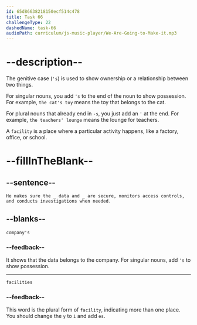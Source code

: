 ```yaml
---
id: 65d86638218150ecf514c478
title: Task 66
challengeType: 22
dashedName: task-66
audioPath: curriculum/js-music-player/We-Are-Going-to-Make-it.mp3
---
```


<!--
AUDIO REFERENCE:
Maria: He makes sure the company's data and facilities are secure, monitors access controls, and conducts investigations when needed.
-->

# --description--

The genitive case (`'s`) is used to show ownership or a relationship between two things.

For singular nouns, you add `'s` to the end of the noun to show possession. For example, `the cat's toy` means the toy that belongs to the cat.

For plural nouns that already end in `-s`, you just add an `'` at the end. For example, `the teachers' lounge` means the lounge for teachers.

A `facility` is a place where a particular activity happens, like a factory, office, or school.

# --fillInTheBlank--

## --sentence--

`He makes sure the _ data and _ are secure, monitors access controls, and conducts investigations when needed.`

## --blanks--

`company's`

### --feedback--

It shows that the data belongs to the company. For singular nouns, add `'s` to show possession.

---

`facilities`

### --feedback--

This word is the plural form of `facility`, indicating more than one place. You should change the `y` to `i` and add `es`.
